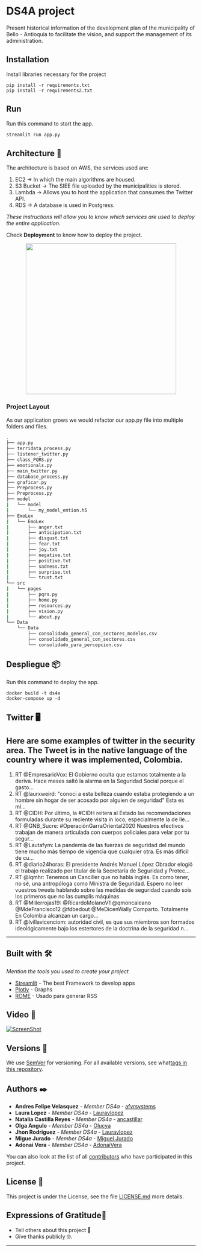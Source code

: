 # DS4A project
Present historical information of the development plan of the municipality of Bello - Antioquia to facilitate the vision, and support the management of its administration.

## Installation
Install libraries necessary for the project
```
pip install -r requirements.txt
pip install -r requirements2.txt
```

## Run
Run this command to start the app. 
```bash
streamlit run app.py
```


## Architecture 🚀
The architecture is based on AWS, the services used are:
1. EC2 -> In which the main algorithms are housed.
2. S3 Bucket -> The SIEE file uploaded by the municipalities is stored.
3. Lambda -> Allows you to host the application that consumes the Twitter API.
4. RDS -> A database is used in Postgress.

_These instructions will allow you to know which services are used to deploy the entire application._

Check **Deployment** to know how to deploy the project.

<div align="center">
       <img src="images/Diagrama.png?raw=true" width="400px"</img> 
</div>



### Project Layout 

As our application grows we would refactor our app.py file into multiple folders and files.

```bash
.
├── app.py
├── terridata_process.py
├── listener_twitter.py
├── class_PQRS.py
├── emotionals.py
├── main_twitter.py
├── database_process.py
├── graficar.py
├── Preprocess.py
├── Preprocess.py
├── model
|   └── model
|       └── my_model_emtion.h5
├── EmoLex
|   └── EmoLex
|       ├── anger.txt
|       ├── anticipation.txt
|       ├── disgust.txt
|       ├── fear.txt
|       ├── joy.txt
|       ├── negative.txt
|       ├── positive.txt
|       ├── sadness.txt
|       ├── surprise.txt
|       └── trust.txt
└── src
|   └── pages 
|       ├── pqrs.py
|       ├── home.py
|       ├── resources.py
|       ├── vision.py
|       └── about.py
└── Data
    └── Data 
        ├── consolidado_general_con_sectores_modelos.csv
        ├── consolidado_general_con_sectores.csv
        └── consolidado_para_percepcion.csv

```

## Despliegue 📦

Run this command to deploy the app. 
```
docker build -t ds4a 
docker-compose up -d
```

## Twitter 🖥
Here are some examples of twitter in the security area. The Tweet is in the native language of the country where it was implemented, Colombia.
------
1. RT @EmpresarioVox: El Gobierno oculta que estamos totalmente a la deriva. Hace meses saltó la alarma en la Seguridad Social porque el gasto…
2. RT @laurxweird: "conocí a esta belleza cuando estaba protegiendo a un hombre sin hogar de ser acosado por alguien de seguridad"
Esta es mi…
3. RT @CIDH: Por último, la #CIDH reitera al Estado las recomendaciones formuladas durante su reciente visita in loco, especialmente la de lle…
4. RT @GNB_Sucre: #OperaciónGarraOriental2020 
Nuestros efectivos trabajan de manera articulada con cuerpos policiales para velar por tu segur…
5. RT @Lautafym: La pandemia de las fuerzas de seguridad del mundo tiene mucho más tiempo de vigencia que cualquier otra. Es más difícil de cu…
6. RT @diario24horas: El presidente Andrés Manuel López Obrador elogió el trabajo realizado por titular de la Secretaría de Seguridad y Protec…
7. RT @lqmhr: Tenemos un Canciller que no habla inglés. Es como tener, no sé, una antropóloga como Ministra de Seguridad.
Espero no leer vuestros tweets hablando sobre las medidas de seguridad cuando sois los primeros que no las cumplís máquinas
8. RT @Millerrojas19: @RicardoMolanoV1 @qmoncaleano @MdeFrancisco12 @fdbedout @MeDicenWally Comparto. Totalmente
En Colombia alcanzan un cargo…
9. RT @lvillavicenciom: autoridad civil, es que sus miembros son formados ideológicamente bajo los estertores de la doctrina de la seguridad n…


--------

## Built with 🛠️
_Mention the tools you used to create your project_

* [Streamlit](https://github.com/MarcSkovMadsen/awesome-streamlit) - The best Framework to develop apps
* [Plotly](https://plotly.com/) - Graphs
* [ROME](https://rometools.github.io/rome/) - Usado para generar RSS


## Video 📖
[![ScreenShot](images/port.png?raw=true)](https://www.youtube.com/watch?v=neUJOnoQENc)

## Versions 📌
We use [SemVer](http://semver.org/) for versioning. For all available versions, see what[tags in this repository](https://github.com/tu/proyecto/tags).

## Authors ✒️
* **Andres Felipe Velasquez** - *Member DS4a* - [afvrsystems](https://github.com/afvrsystems)
* **Laura Lopez** - *Member DS4a* - [Lauravlopez](https://github.com/Lauravlopez)
* **Natalia Castilla Reyes** - *Member DS4a* - [ancastillar](https://github.com/ancastillar)
* **Olga Angulo** - *Member DS4a* - [Olucya](https://github.com/Olucya)
* **Jhon Rodriguez** - *Member DS4a* - [Lauravlopez](https://github.com/Lauravlopez)
* **Migue Jurado** - *Member DS4a* - [Miguel Jurado](https://github.com/migeruj)
* **Adonai Vera** - *Member DS4a* - [AdonaiVera](https://github.com/AdonaiVera)

You can also look at the list of all [contributors](https://github.com/AdonaiVera/Bello/contributors) who have participated in this project. 

## License 📄

This project is under the License, see the file [LICENSE.md](LICENSE.md) more details.

## Expressions of Gratitude🎁

* Tell others about this project 📢
* Give thanks publicly 🤓.


---
